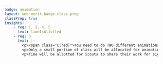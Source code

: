 ```yaml
---
badge: animation
layout: smb-merit-badge-class-prep
classPrep: true
insights:
    - req: 1, 2, 4, 5
      text: timeIsAllotted
    - req: 3
      text: |-
        <p><span class="C(red)">You need to do TWO different animations prior to the class.</span></p>
        <p>Only a small portion of class will be allocated for animation development. Be Prepared!.</p>
		<p>Time will be allotted for Scouts to share their work for sign off consideration.</p>
---
```

